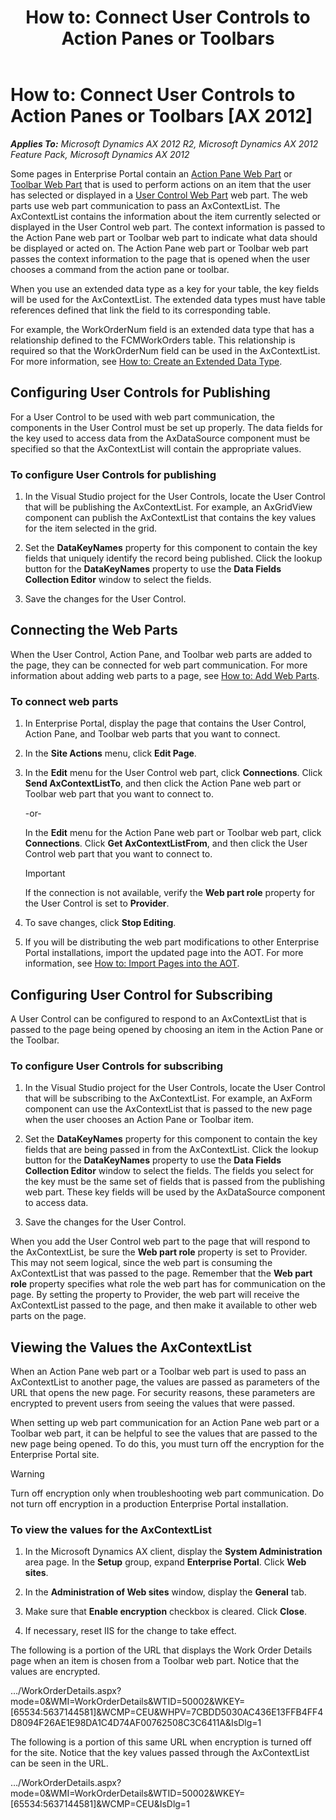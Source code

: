 ﻿---
title: 'How to: Connect User Controls to Action Panes or Toolbars'
TOCTitle: 'How to: Connect User Controls to Action Panes or Toolbars'
ms:assetid: 3a2b6efe-74ad-4b0b-aef7-6e2edabf6ca6
ms:mtpsurl: https://msdn.microsoft.com/en-us/library/Cc596894(v=AX.60)
ms:contentKeyID: 35245201
ms.date: 11/07/2012
mtps_version: v=AX.60
---

# How to: Connect User Controls to Action Panes or Toolbars [AX 2012]


_**Applies To:** Microsoft Dynamics AX 2012 R2, Microsoft Dynamics AX 2012 Feature Pack, Microsoft Dynamics AX 2012_

Some pages in Enterprise Portal contain an [Action Pane Web Part](action-pane-web-part.md) or [Toolbar Web Part](toolbar-web-part.md) that is used to perform actions on an item that the user has selected or displayed in a [User Control Web Part](user-control-web-part.md) web part. The web parts use web part communication to pass an AxContextList. The AxContextList contains the information about the item currently selected or displayed in the User Control web part. The context information is passed to the Action Pane web part or Toolbar web part to indicate what data should be displayed or acted on. The Action Pane web part or Toolbar web part passes the context information to the page that is opened when the user chooses a command from the action pane or toolbar.

When you use an extended data type as a key for your table, the key fields will be used for the AxContextList. The extended data types must have table references defined that link the field to its corresponding table.

For example, the WorkOrderNum field is an extended data type that has a relationship defined to the FCMWorkOrders table. This relationship is required so that the WorkOrderNum field can be used in the AxContextList. For more information, see [How to: Create an Extended Data Type](how-to-create-an-extended-data-type.md).

## Configuring User Controls for Publishing

For a User Control to be used with web part communication, the components in the User Control must be set up properly. The data fields for the key used to access data from the AxDataSource component must be specified so that the AxContextList will contain the appropriate values.

### To configure User Controls for publishing

1.  In the Visual Studio project for the User Controls, locate the User Control that will be publishing the AxContextList. For example, an AxGridView component can publish the AxContextList that contains the key values for the item selected in the grid.

2.  Set the **DataKeyNames** property for this component to contain the key fields that uniquely identify the record being published. Click the lookup button for the **DataKeyNames** property to use the **Data Fields Collection Editor** window to select the fields.

3.  Save the changes for the User Control.

## Connecting the Web Parts

When the User Control, Action Pane, and Toolbar web parts are added to the page, they can be connected for web part communication. For more information about adding web parts to a page, see [How to: Add Web Parts](how-to-add-web-parts.md).

### To connect web parts

1.  In Enterprise Portal, display the page that contains the User Control, Action Pane, and Toolbar web parts that you want to connect.

2.  In the **Site Actions** menu, click **Edit Page**.

3.  In the **Edit** menu for the User Control web part, click **Connections**. Click **Send AxContextListTo**, and then click the Action Pane web part or Toolbar web part that you want to connect to.
    
    \-or-
    
    In the **Edit** menu for the Action Pane web part or Toolbar web part, click **Connections**. Click **Get AxContextListFrom**, and then click the User Control web part that you want to connect to.
    

    > [!IMPORTANT]
    > <P>If the connection is not available, verify the <STRONG>Web part role</STRONG> property for the User Control is set to <STRONG>Provider</STRONG>.</P>



4.  To save changes, click **Stop Editing**.

5.  If you will be distributing the web part modifications to other Enterprise Portal installations, import the updated page into the AOT. For more information, see [How to: Import Pages into the AOT](how-to-import-pages-into-the-aot.md).

## Configuring User Control for Subscribing

A User Control can be configured to respond to an AxContextList that is passed to the page being opened by choosing an item in the Action Pane or the Toolbar.

### To configure User Controls for subscribing

1.  In the Visual Studio project for the User Controls, locate the User Control that will be subscribing to the AxContextList. For example, an AxForm component can use the AxContextList that is passed to the new page when the user chooses an Action Pane or Toolbar item.

2.  Set the **DataKeyNames** property for this component to contain the key fields that are being passed in from the AxContextList. Click the lookup button for the **DataKeyNames** property to use the **Data Fields Collection Editor** window to select the fields. The fields you select for the key must be the same set of fields that is passed from the publishing web part. These key fields will be used by the AxDataSource component to access data.

3.  Save the changes for the User Control.

When you add the User Control web part to the page that will respond to the AxContextList, be sure the **Web part role** property is set to Provider. This may not seem logical, since the web part is consuming the AxContextList that was passed to the page. Remember that the **Web part role** property specifies what role the web part has for communication on the page. By setting the property to Provider, the web part will receive the AxContextList passed to the page, and then make it available to other web parts on the page.

## Viewing the Values the AxContextList

When an Action Pane web part or a Toolbar web part is used to pass an AxContextList to another page, the values are passed as parameters of the URL that opens the new page. For security reasons, these parameters are encrypted to prevent users from seeing the values that were passed.

When setting up web part communication for an Action Pane web part or a Toolbar web part, it can be helpful to see the values that are passed to the new page being opened. To do this, you must turn off the encryption for the Enterprise Portal site.


> [!WARNING]
> <P>Turn off encryption only when troubleshooting web part communication. Do not turn off encryption in a production Enterprise Portal installation.</P>



### To view the values for the AxContextList

1.  In the Microsoft Dynamics AX client, display the **System Administration** area page. In the **Setup** group, expand **Enterprise Portal**. Click **Web sites**.

2.  In the **Administration of Web sites** window, display the **General** tab.

3.  Make sure that **Enable encryption** checkbox is cleared. Click **Close**.

4.  If necessary, reset IIS for the change to take effect.

The following is a portion of the URL that displays the Work Order Details page when an item is chosen from a Toolbar web part. Notice that the values are encrypted.

…/WorkOrderDetails.aspx?mode=0\&WMI=WorkOrderDetails\&WTID=50002\&WKEY=\[65534:5637144581\]\&WCMP=CEU\&WHPV=7CBDD5030AC436E13FFB4FF4D8094F26AE1E98DA1C4D74AF00762508C3C6411A\&IsDlg=1

The following is a portion of this same URL when encryption is turned off for the site. Notice that the key values passed through the AxContextList can be seen in the URL.

…/WorkOrderDetails.aspx?mode=0\&WMI=WorkOrderDetails\&WTID=50002\&WKEY=\[65534:5637144581\]\&WCMP=CEU\&IsDlg=1

